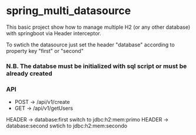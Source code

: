 # spring_multi_datasource
This basic project show how to manage multiple H2 (or any other database) with springboot via Header interceptor.

To swtich the datasource just set the header "database" according to property key "first" or "second"
### N.B. The databse must be initialized with sql script or must be already created

### API
- POST -> /api/v1/create 
- GET -> /api/v1/getUsers

HEADER -> database:first switch to jdbc:h2:mem:primo
HEADER -> database:second swtich to jdbc:h2:mem:secondo

